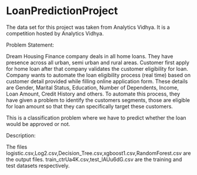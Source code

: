 # LoanPredictionProject
The data set for this project was taken from Analytics Vidhya. It is a competition hosted by Analytics Vidhya.

Problem Statement:

Dream Housing Finance company deals in all home loans. They have presence across all urban, semi urban and rural areas. Customer first apply for home loan after that company validates the customer eligibility for loan. Company wants to automate the loan eligibility process (real time) based on customer detail provided while filling online application form. These details are Gender, Marital Status, Education, Number of Dependents, Income, Loan Amount, Credit History and others. To automate this process, they have given a problem to identify the customers segments, those are eligible for loan amount so that they can specifically target these customers.

This is a classification problem where we have to predict whether the loan would be approved or not.

Description:

The files logistic.csv,Log2.csv,Decision_Tree.csv,xgboost1.csv,RandomForest.csv are the output files.
train_ctrUa4K.csv,test_lAUu6dG.csv are the training and test datasets respectively.
